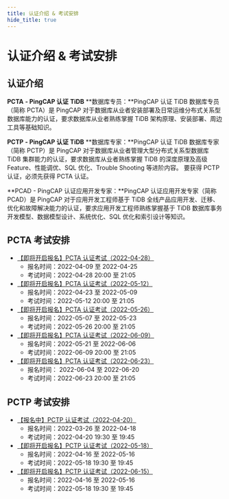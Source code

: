 ```yaml
---
title: 认证介绍 & 考试安排
hide_title: true
---
```


# 认证介绍 & 考试安排

## 认证介绍

**PCTA** **- PingCAP 认证** **TiDB** **数据库专员：**PingCAP 认证 TiDB 数据库专员（简称 PCTA）是 PingCAP 对于数据库从业者安装部署及日常运维分布式关系型数据库能力的认证，要求数据库从业者熟练掌握 TiDB 架构原理、安装部署、周边工具等基础知识。

**PCTP** **- PingCAP 认证** **TiDB** **数据库专家：**PingCAP 认证 TiDB 数据库专家（简称 PCTP）是 PingCAP 对于数据库从业者管理大型分布式关系型数据库 TiDB 集群能力的认证，要求数据库从业者熟练掌握 TiDB 的深度原理及高级 Feature、性能调优、SQL 优化、Trouble Shooting 等进阶内容。 要获得 PCTP 认证，必须先获得 PCTA 认证。

**PCAD - PingCAP 认证应用开发专家：**PingCAP 认证应用开发专家（简称 PCAD）是 PingCAP 对于应用开发工程师基于 TiDB 全线产品应用开发、迁移、优化和故障解决能力的认证，要求应用开发工程师熟练掌握基于 TiDB 数据库事务开发模型、数据模型设计、系统优化、SQL 优化和索引设计等知识。

## PCTA 考试安排

- [【即将开启报名】PCTA 认证考试（2022-04-28）](https://learn.pingcap.com/learner/exam-market/detail/1020002)
  - 报名时间：2022-04-09 至 2022-04-25
  - 考试时间：2022-04-28 20:00 至 21:05
- [【即将开启报名】PCTA 认证考试（2022-05-12）](https://learn.pingcap.com/learner/exam-market/detail/1050002)
  - 报名时间：2022-04-23 至 2022-05-09
  - 考试时间：2022-05-12 20:00 至 21:05
- [【即将开启报名】PCTA 认证考试（2022-05-26）](https://learn.pingcap.com/learner/exam-market/detail/1080001)
  - 报名时间：2022-05-07 至 2022-05-23
  - 考试时间：2022-05-26 20:00 至 21:05
- [【即将开启报名】PCTA 认证考试（2022-06-09）](https://learn.pingcap.com/learner/exam-market/detail/1050001)
  - 报名时间：2022-05-21 至 2022-06-06
  - 考试时间：2022-06-09 20:00 至 21:05
- [【即将开启报名】PCTA 认证考试（2022-06-23）](https://learn.pingcap.com/learner/exam-market/detail/1020001)
  - 报名时间： 2022-06-04 至 2022-06-20
  - 考试时间：2022-06-23 20:00 至 21:05

## PCTP 考试安排

- [【报名中】PCTP 认证考试（2022-04-20）](https://learn.pingcap.com/learner/exam-market/detail/1110002)
  - 报名时间：2022-03-26 至 2022-04-18
  - 考试时间：2022-04-20 19:30 至 19:45
- [【即将开启报名】PCTP 认证考试（2022-05-18）](https://learn.pingcap.com/learner/exam-market/detail/1020004)
  - 报名时间：2022-04-16 至 2022-05-16
  - 考试时间：2022-05-18 19:30 至 19:45
- [【即将开启报名】PCTP 认证考试（2022-06-15）](https://learn.pingcap.com/learner/exam-market/detail/1170001)
  - 报名时间：2022-04-16 至 2022-05-16
  - 考试时间：2022-05-18 19:30 至 19:45
